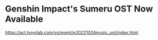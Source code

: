 # Genshin Impact's Sumeru OST Now Available
https://act.hoyolab.com/ys/event/e20221024music_ost/index.html